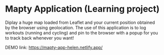 # Mapty Application (Learning project)

Diplay a huge map loaded from Leaflet and your current position obtained by the browser using geolocation. The use of this application is to log workouts (running and cycling) and pin to the browser with a popup for you to track back whenever you want!

DEMO link: https://mapty-app-helen.netlify.app/
